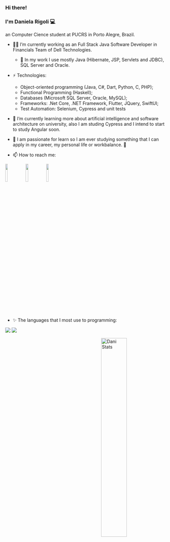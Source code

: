 ### Hi there! 
### I'm Daniela Rigoli 💻

an Computer Cience student at PUCRS in Porto Alegre, Brazil.

- 👩‍💻 I’m currently working as an Full Stack Java Software Developer in Financials Team of Dell Technologies.
  - 🔭 In my work I use mostly Java (Hibernate, JSP, Servlets and JDBC), SQL Server and Oracle.
- ⚡ Technologies:  
  - Object-oriented programming (Java, C#, Dart, Python, C, PHP);
  - Functional Programming (Haskell);
  - Databases (Microsoft SQL Server, Oracle, MySQL);
  - Frameworks: .Net Core, .NET Framework, Flutter, JQuery, SwiftUI;
  - Test Automation: Selenium, Cypress and unit tests

- 🌱 I’m currently learning more about artificial intelligence and software architecture on university, also I am studing Cypress and I intend to start to study Angular soon. 
- 📖 I am passionate for learn so I am ever studying something that I can apply in my career, my personal life or workbalance. 🎈
 
- 📫 How to reach me: 

<a href="https://www.linkedin.com/in/daniela-rigoli-304b9b190/"><img src="https://img.shields.io/badge/-LinkedIn-blue?style=flat-square&logo=Linkedin&logoColor=white&link=https://www.linkedin.com/in/daniela-rigoli-304b9b190/" border="0" width="12%" /></a>
<a href="https://www.youtube.com/channel/UCkl3brelO2fUn6pW7-wi6OA"><img src="https://img.shields.io/badge/-YouTube-ff0000?style=flat-square&labelColor=ff0000&logo=youtube&logoColor=white&link=https://www.youtube.com/channel/UCkl3brelO2fUn6pW7-wi6OA" border="0" width="12%" /></a>
<a href="https://www.hackerrank.com/daniprigoli?hr_r=1"><img src="https://cloud.githubusercontent.com/assets/5856011/6236489/fd2c2628-b6b8-11e4-9db9-05045d3438c6.png" border="0" width="12%" /></a>

- ✨ The languages that I most use to programming:

<img src="https://img.shields.io/badge/Java-ED8B00?style=for-the-badge&logo=java&logoColor=white">  <img src="https://img.shields.io/badge/C%23-239120?style=for-the-badge&logo=c-sharp&logoColor=white">

[<img align="right" src="https://github-readme-stats.vercel.app/api?username=deltarig&show_icons=true&theme=buefy" alt="Dani Stats" width="40%" /> ](https://github.com/DeltaRig)

<!--
**DeltaRig/DeltaRig** is a ✨ _special_ ✨ repository because its `README.md` (this file) appears on your GitHub profile.

Here are some ideas to get you started:
- 🔭 I’m currently working on ...
- 🌱 I’m currently learning ...
- 👯 I’m looking to collaborate on ...
- 🤔 I’m looking for help with ...
- 💬 Ask me about ...
- 📫 How to reach me: ...
- 😄 Pronouns: ...
- ⚡ Fun fact: ...
-->
